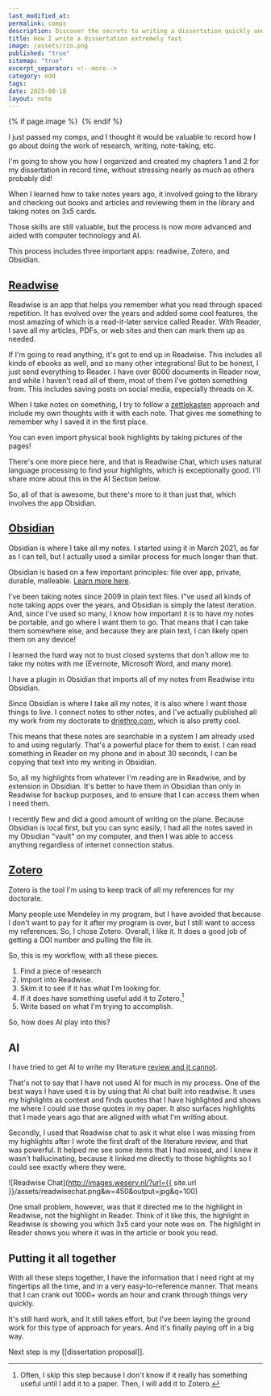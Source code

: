 ```yaml
---
last_modified_at:
permalink: comps
description: Discover the secrets to writing a dissertation quickly and efficiently with the help of modern technology and AI. This guide explores the use of essential apps like Readwise, Obsidian, and Zotero to streamline research, note-taking, and writing processes. Learn how to integrate these tools into your workflow to enhance productivity and ensure your notes and references are always accessible. Whether you're a seasoned researcher or new to academic writing, this approach will help you manage your dissertation with ease and speed.
title: How I write a dissertation extremely fast
image: /assets/rzo.png
published: "true"
sitemap: "true"
excerpt_separator: <!--more-->
category: edd
tags:
date: 2025-08-18
layout: note
---
```



{% if page.image %} <img src="{{ page.image }}" alt=""> {% endif %}

I just passed my comps, and I thought it would be valuable to record how I go about doing the work of research, writing, note-taking, etc. 

I'm going to show you how I organized and created my chapters 1 and 2 for my dissertation in record time, without stressing nearly as much as others probably did! 

When I learned how to take notes years ago, it involved going to the library and checking out books and articles and reviewing them in the library and taking notes on 3x5 cards. 

Those skills are still valuable, but the process is now more advanced and aided with computer technology and AI. 

This process includes three important apps: readwise, Zotero, and Obsidian. 

## [Readwise](https://readwise.io/i/jethro20)
Readwise is an app that helps you remember what you read through spaced repetition. It has evolved over the years and added some cool features, the most amazing of which is a read-it-later service called Reader. With Reader, I save all my articles, PDFs, or web sites and then can mark them up as needed. 

If I'm going to read anything, it's got to end up in Readwise. This includes all kinds of ebooks as well, and so many other integrations! But to be honest, I just send everything to Reader. I have over 8000 documents in Reader now, and while I haven't read all of them, most of them I've gotten something from. This includes saving posts on social media, especially threads on X. 

When I take notes on something, I try to follow a [zettlekasten](https://en.wikipedia.org/wiki/Zettelkasten) approach and include my own thoughts with it with each note. That gives me something to remember why I saved it in the first place. 

You can even import physical book highlights by taking pictures of the pages! 

There's one more piece here, and that is Readwise Chat, which uses natural language processing to find your highlights, which is exceptionally good. I'll share more about this in the AI Section below.

So, all of that is awesome, but there's more to it than just that, which involves the app Obsidian. 

## [Obsidian](https://obsidian.md)
Obsidian is where I take all my notes. I started using it in March 2021, as far as I can tell, but I actually used a similar process for much longer than that. 

Obsidian is based on a few important principles: file over app, private, durable, malleable. [Learn more here](https://obsidian.md/about).

I've been taking notes since 2009 in plain text files. I"ve used all kinds of note taking apps over the years, and Obsidian is simply the latest iteration. And, since I've used so many, I know how important it is to  have my notes be portable, and go where I want them to go. That means that I can take them somewhere else, and because they are plain text, I can likely open them on any device! 

I learned the hard way not to trust closed systems that don't allow me to take my notes with me (Evernote, Microsoft Word, and many more). 

I have a plugin in Obsidian that imports all of my notes from Readwise into Obsidian. 

Since Obsidian is where I take all my notes, it is also where I want those things to live. I connect notes to other notes, and I've actually published all my work from my doctorate to [drjethro.com](https://drjethro.com), which is also pretty cool. 

This means that these notes are searchable in a system I am already used to and using regularly. That's a powerful place for them to exist. I can read something in Reader on my phone and in about 30 seconds, I can be copying that text into my writing in Obsidian. 

So, all my highlights from whatever I'm reading are in Readwise, and by extension in Obsidian. It's better to have them in Obsidian than only in Readwise for backup purposes, and to ensure that I can access them when I need them. 

I recently flew and did a good amount of writing on the plane. Because Obsidian is local first, but you can sync easily, I had all the notes saved in my Obsidian "vault" on my computer, and then I was able to access anything regardless of internet connection status. 

## [Zotero](https://zotero.org/)
Zotero is the tool I'm using to keep track of all my references for my doctorate. 

Many people use Mendeley in my program, but I have avoided that because I don't want to pay for it after my program is over, but I still want to access my references. So, I chose Zotero. Overall, I like it. It does a good job of getting a DOI number and pulling the file in. 

So, this is my workflow, with all these pieces. 

1. Find a piece of research
2. Import into Readwise. 
3. Skim it to see if it has what I'm looking for. 
4. If it does have something useful add it to Zotero.[^1] 
5. Write based on what I'm trying to accomplish. 

So, how does AI play into this? 
## AI
I have tried to get AI to write my literature [review and it cannot](https://x.com/jethrojones/status/1949954594752131366). 

That's not to say that I have not used AI for much in my process. One of the best ways I have used it is by using that AI chat built into readwise. It uses my highlights as context and finds quotes that I have highlighted and shows me where I could use those quotes in my paper. It also surfaces highlights that I made years ago that are aligned with what I'm writing about. 

Secondly, I used that Readwise chat to ask it what else I was missing from my highlights after I wrote the first draft of the literature review, and that was powerful. It helped me see some items that I had missed, and I knew it wasn't hallucinating, because it linked me directly to those highlights so I could see exactly where they were. 

![Readwise Chat](http://images.weserv.nl/?url={{ site.url }}/assets/readwisechat.png&w=450&output=jpg&q=100)


One small problem, however, was that it directed me to the highlight in Readwise, not the highlight in Reader. Think of it like this, the highlight in Readwise is showing you which 3x5 card your note was on. The highlight in Reader shows you where it was in the article or book you read. 

## Putting it all together
With all these steps together, I have the information that I need right at my fingertips all the time, and in a very easy-to-reference manner. That means that I can crank out 1000+ words an hour and crank through things very quickly. 

It's still hard work, and it still takes effort, but I've been laying the ground work for this type of approach for years. And it's finally paying off in a big way. 

Next step is my [[dissertation proposal]]. 

[^1]: Often, I skip this step because I don't know if it really has something useful until I add it to a paper. Then, I will add it to Zotero.